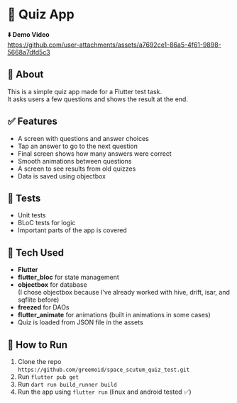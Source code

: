 # 📱 Quiz App

**⬇️ Demo Video**  
https://github.com/user-attachments/assets/a7692ce1-86a5-4f61-9898-5668a7dfd5c3



## 🧠 About

This is a simple quiz app made for a Flutter test task.  
It asks users a few questions and shows the result at the end.

## ✅ Features

- A screen with questions and answer choices  
- Tap an answer to go to the next question  
- Final screen shows how many answers were correct  
- Smooth animations between questions  
- A screen to see results from old quizzes  
- Data is saved using objectbox

## 🧪 Tests

- Unit tests  
- BLoC tests for logic
- Important parts of the app is covered

## 🧰 Tech Used

- **Flutter**  
- **flutter_bloc** for state management  
- **objectbox** for database  
  (I chose objectbox because I’ve already worked with hive, drift, isar, and sqflite before)
- **freezed** for DAOs
- **flutter_animate** for animations (built in animations in some cases)
- Quiz is loaded from JSON file in the assets


## 📂 How to Run

1. Clone the repo `https://github.com/greemoid/space_scutum_quiz_test.git`
2. Run `flutter pub get`
3. Run `dart run build_runner build`
4. Run the app using `flutter run` (linux and android tested ✅)
